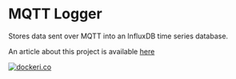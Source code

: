 # MQTT Logger
Stores data sent over MQTT into an InfluxDB time series database.

An article about this project is available [here](https://articles.maximemoreillon.com/articles/5aa92bbf-956c-43a9-8f3c-e0bdacd6412d)

[![dockeri.co](https://dockeri.co/image/moreillon/mqtt-logger)](https://hub.docker.com/r/moreillon/mqtt-logger)